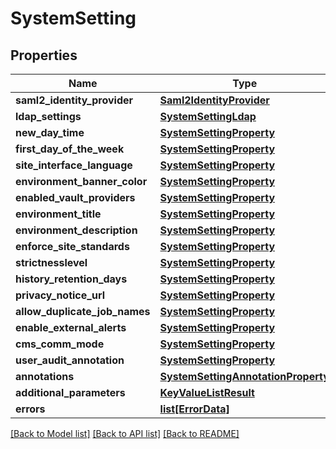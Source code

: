 # SystemSetting

## Properties
Name | Type | Description | Notes
------------ | ------------- | ------------- | -------------
**saml2_identity_provider** | [**Saml2IdentityProvider**](Saml2IdentityProvider.md) |  | [optional] 
**ldap_settings** | [**SystemSettingLdap**](SystemSettingLdap.md) |  | [optional] 
**new_day_time** | [**SystemSettingProperty**](SystemSettingProperty.md) |  | [optional] 
**first_day_of_the_week** | [**SystemSettingProperty**](SystemSettingProperty.md) |  | [optional] 
**site_interface_language** | [**SystemSettingProperty**](SystemSettingProperty.md) |  | [optional] 
**environment_banner_color** | [**SystemSettingProperty**](SystemSettingProperty.md) |  | [optional] 
**enabled_vault_providers** | [**SystemSettingProperty**](SystemSettingProperty.md) |  | [optional] 
**environment_title** | [**SystemSettingProperty**](SystemSettingProperty.md) |  | [optional] 
**environment_description** | [**SystemSettingProperty**](SystemSettingProperty.md) |  | [optional] 
**enforce_site_standards** | [**SystemSettingProperty**](SystemSettingProperty.md) |  | [optional] 
**strictnesslevel** | [**SystemSettingProperty**](SystemSettingProperty.md) |  | [optional] 
**history_retention_days** | [**SystemSettingProperty**](SystemSettingProperty.md) |  | [optional] 
**privacy_notice_url** | [**SystemSettingProperty**](SystemSettingProperty.md) |  | [optional] 
**allow_duplicate_job_names** | [**SystemSettingProperty**](SystemSettingProperty.md) |  | [optional] 
**enable_external_alerts** | [**SystemSettingProperty**](SystemSettingProperty.md) |  | [optional] 
**cms_comm_mode** | [**SystemSettingProperty**](SystemSettingProperty.md) |  | [optional] 
**user_audit_annotation** | [**SystemSettingProperty**](SystemSettingProperty.md) |  | [optional] 
**annotations** | [**SystemSettingAnnotationProperty**](SystemSettingAnnotationProperty.md) |  | [optional] 
**additional_parameters** | [**KeyValueListResult**](KeyValueListResult.md) |  | [optional] 
**errors** | [**list[ErrorData]**](ErrorData.md) |  | [optional] 

[[Back to Model list]](../README.md#documentation-for-models) [[Back to API list]](../README.md#documentation-for-api-endpoints) [[Back to README]](../README.md)

